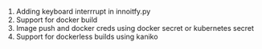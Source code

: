 1. Adding keyboard interrrupt in innoitfy.py
2. Support for docker build
3. Image push and docker creds using docker secret or kubernetes secret
4. Support for dockerless builds using kaniko
